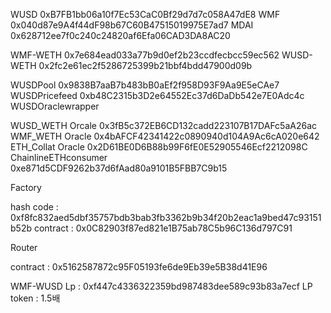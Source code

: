 
WUSD
0xB7FB1bb06a10f7Ec53CaC0Bf29d7d7c058A47dE8
WMF
0x040d87e9A4f44dF98b67C60B47515019975E7ad7
MDAI
0x628712ee7f0c240c24820af6Efa06CAD3DA8AC20

WMF-WETH
0x7e684ead033a77b9d0ef2b23ccdfecbcc59ec562
WUSD-WETH
0x2fc2e61ec2f5286725399b21bbf4bdd47900d09b

WUSDPool
0x9838B7aaB7b483bB0aEf2f958D93F9Aa9E5eCAe7
WUSDPricefeed
0xb48C2315b3D2e64552Ec37d6DaDb542e7E0Adc4c
WUSDOraclewrapper

WUSD_WETH Orcale
0x3fB5c372EB6CD132cadd223107B17DAFc5aA26ac
WMF_WETH Oracle
0x4bAFCF42341422c0890940d104A9Ac6cA020e642
ETH_Collat Oracle
0x2D61BE0D6B88b99F6fE0E52905546Ecf2212098C
ChainlineETHconsumer
0xe871d5CDF9262b37d6fAad80a9101B5FBB7C9b15


Factory

hash code : 0xf8fc832aed5dbf35757bdb3bab3fb3362b9b34f20b2eac1a9bed47c93151b52b
contract : 0x0C82903f87ed821e1B75ab78C5b96C136d797C91


Router

contract : 0x5162587872c95F05193fe6de9Eb39e5B38d41E96






WMF-WUSD Lp  : 0xf447c4336322359bd987483dee589c93b83a7ecf LP token : 1.5배